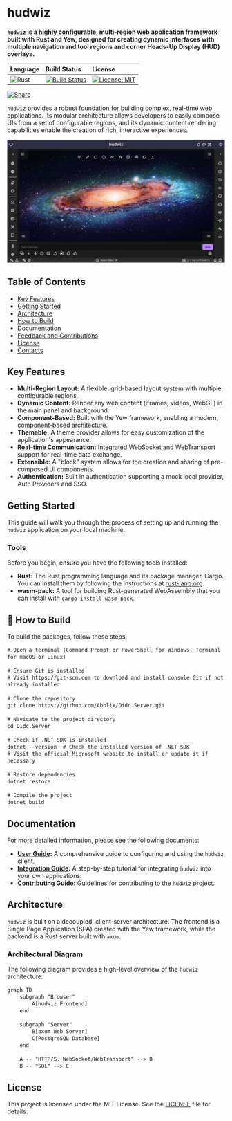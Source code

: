 # hudwiz

**`hudwiz` is a highly configurable, multi-region web application framework built with Rust and Yew, designed for creating dynamic interfaces with multiple navigation and tool regions and corner Heads-Up Display (HUD) overlays.**

| Language | Build Status | License |
| :--- | :--- | :--- |
| ![Rust](https://img.shields.io/badge/rust-%23000000.svg?style=for-the-badge&logo=rust&logoColor=red) | [![Build Status](https://img.shields.io/badge/build-passing-brightgreen.svg)](https://github.com/constructableconcepts/hudwiz/actions) | [![License: MIT](https://img.shields.io/badge/License-MIT-blue.svg)](LICENSE) |

[![Share](https://img.shields.io/badge/share-FF4500?logo=reddit&logoColor=white)](https://www.reddit.com/r/rust/submit/?title=Check%20out%20this%20project%20on%20GitHub:%20https://github.com/constructableconcepts/hudwiz)

`hudwiz` provides a robust foundation for building complex, real-time web applications. Its modular architecture allows developers to easily compose UIs from a set of configurable regions, and its dynamic content rendering capabilities enable the creation of rich, interactive experiences.

![hudwiz Screenshot](docs/resources/hudwiz_screenshot.png)

## Table of Contents
- [Key Features](#-about)
- [Getting Started](#-whats-new)
- [Architecture](#-certification)
- [How to Build](#-how-to-build)
- [Documentation](#-documentation)
- [Feedback and Contributions](#-feedback-and-contributions)
- [License](#-license)
- [Contacts](#%EF%B8%8F-contacts)



## Key Features

*   **Multi-Region Layout:** A flexible, grid-based layout system with multiple, configurable regions.
*   **Dynamic Content:** Render any web content (iframes, videos, WebGL) in the main panel and background.
*   **Component-Based:** Built with the Yew framework, enabling a modern, component-based architecture.
*   **Themable:** A theme provider allows for easy customization of the application's appearance.
*   **Real-time Communication:** Integrated WebSocket and WebTransport support for real-time data exchange.
*   **Extensible:** A "block" system allows for the creation and sharing of pre-composed UI components.
*   **Authentication:** Built in authentication supporting a mock local provider, Auth Providers and SSO.

## Getting Started

This guide will walk you through the process of setting up and running the `hudwiz` application on your local machine.

### Tools

Before you begin, ensure you have the following tools installed:

*   **Rust:** The Rust programming language and its package manager, Cargo. You can install them by following the instructions at [rust-lang.org](https://www.rust-lang.org/tools/install).
*   **wasm-pack:** A tool for building Rust-generated WebAssembly that you can install with `cargo install wasm-pack`.

## 📝 How to Build

To build the packages, follow these steps:

```
# Open a terminal (Command Prompt or PowerShell for Windows, Terminal for macOS or Linux)

# Ensure Git is installed
# Visit https://git-scm.com to download and install console Git if not already installed

# Clone the repository
git clone https://github.com/Abblix/Oidc.Server.git

# Navigate to the project directory
cd Oidc.Server

# Check if .NET SDK is installed
dotnet --version  # Check the installed version of .NET SDK
# Visit the official Microsoft website to install or update it if necessary

# Restore dependencies
dotnet restore

# Compile the project
dotnet build

```

## Documentation

For more detailed information, please see the following documents:

*   **[User Guide](docs/user_guide.md):** A comprehensive guide to configuring and using the `hudwiz` client.
*   **[Integration Guide](docs/integration_guide.md):** A step-by-step tutorial for integrating `hudwiz` into your own applications.
*   **[Contributing Guide](CONTRIBUTING.md):** Guidelines for contributing to the `hudwiz` project.

## Architecture

`hudwiz` is built on a decoupled, client-server architecture. The frontend is a Single Page Application (SPA) created with the Yew framework, while the backend is a Rust server built with `axum`.

### Architectural Diagram

The following diagram provides a high-level overview of the `hudwiz` architecture:

```mermaid
graph TD
    subgraph "Browser"
        A[hudwiz Frontend]
    end

    subgraph "Server"
        B[axum Web Server]
        C[PostgreSQL Database]
    end

    A -- "HTTP/S, WebSocket/WebTransport" --> B
    B -- "SQL" --> C
```

## License

This project is licensed under the MIT License. See the [LICENSE](LICENSE) file for details.